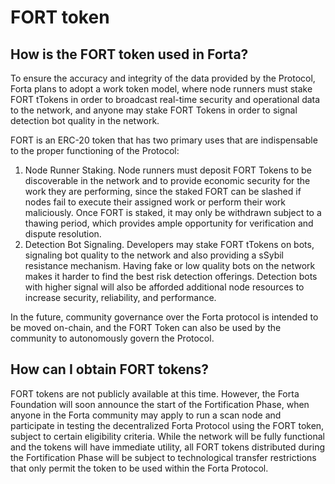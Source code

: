 # FORT token

## How is the FORT token used in Forta?

To ensure the accuracy and integrity of the data provided by the Protocol, Forta plans to adopt a work token model, where node runners must stake FORT tTokens in order to broadcast real-time security and operational data to the network, and anyone may stake FORT Tokens in order to signal detection bot quality in the network.

FORT is an ERC-20 token that has two primary uses that are indispensable to the proper functioning of the Protocol:

1. Node Runner Staking. Node runners must deposit FORT Tokens to be discoverable in the network and to provide economic security for the work they are performing, since the staked FORT can be slashed if nodes fail to execute their assigned work or perform their work maliciously. Once FORT is staked, it may only be withdrawn subject to a thawing period, which provides ample opportunity for verification and dispute resolution.
2. Detection Bot Signaling. Developers may stake FORT tTokens on bots, signaling bot quality to the network and also providing a sSybil resistance mechanism. Having fake or low quality bots on the network makes it harder to find the best risk detection offerings. Detection bots with higher signal will also be afforded additional node resources to increase security, reliability, and performance.

In the future, community governance over the Forta protocol is intended to be moved on-chain, and the FORT Token can also be used by the community to autonomously govern the Protocol.

## How can I obtain FORT tokens?

FORT tokens are not publicly available at this time. However, the Forta Foundation will soon announce the start of the Fortification Phase, when anyone in the Forta community may apply to run a scan node and participate in testing the decentralized Forta Protocol using the FORT token, subject to certain eligibility criteria. While the network will be fully functional and the tokens will have immediate utility, all FORT tokens distributed during the Fortification Phase will be subject to technological transfer restrictions that only permit the token to be used within the Forta Protocol.
